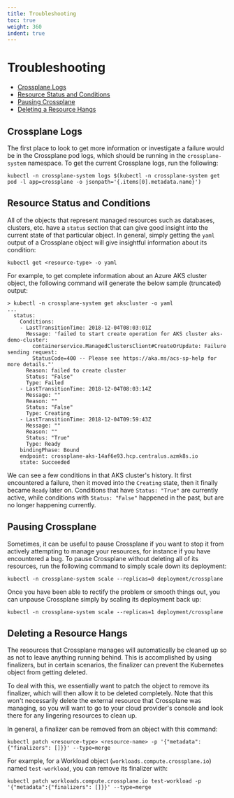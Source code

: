 ```yaml
---
title: Troubleshooting
toc: true
weight: 360
indent: true
---
```

# Troubleshooting

* [Crossplane Logs](#crossplane-logs)
* [Resource Status and Conditions](#resource-status-and-conditions)
* [Pausing Crossplane](#pausing-crossplane)
* [Deleting a Resource Hangs](#deleting-a-resource-hangs)

## Crossplane Logs

The first place to look to get more information or investigate a failure would be in the Crossplane pod logs, which should be running in the `crossplane-system` namespace.
To get the current Crossplane logs, run the following:

```console
kubectl -n crossplane-system logs $(kubectl -n crossplane-system get pod -l app=crossplane -o jsonpath='{.items[0].metadata.name}')
```

## Resource Status and Conditions

All of the objects that represent managed resources such as databases, clusters, etc. have a `status` section that can give good insight into the current state of that particular object.
In general, simply getting the `yaml` output of a Crossplane object will give insightful information about its condition:

```console
kubectl get <resource-type> -o yaml
```

For example, to get complete information about an Azure AKS cluster object, the following command will generate the below sample (truncated) output:

```console
> kubectl -n crossplane-system get akscluster -o yaml
...
  status:
    Conditions:
    - LastTransitionTime: 2018-12-04T08:03:01Z
      Message: 'failed to start create operation for AKS cluster aks-demo-cluster:
        containerservice.ManagedClustersClient#CreateOrUpdate: Failure sending request:
        StatusCode=400 -- Please see https://aka.ms/acs-sp-help for more details."'
      Reason: failed to create cluster
      Status: "False"
      Type: Failed
    - LastTransitionTime: 2018-12-04T08:03:14Z
      Message: ""
      Reason: ""
      Status: "False"
      Type: Creating
    - LastTransitionTime: 2018-12-04T09:59:43Z
      Message: ""
      Reason: ""
      Status: "True"
      Type: Ready
    bindingPhase: Bound
    endpoint: crossplane-aks-14af6e93.hcp.centralus.azmk8s.io
    state: Succeeded
```

We can see a few conditions in that AKS cluster's history.
It first encountered a failure, then it moved into the `Creating` state, then it finally became `Ready` later on.
Conditions that have `Status: "True"` are currently active, while conditions with `Status: "False"` happened in the past, but are no longer happening currently.

## Pausing Crossplane

Sometimes, it can be useful to pause Crossplane if you want to stop it from actively attempting to manage your resources, for instance if you have encountered a bug.
To pause Crossplane without deleting all of its resources, run the following command to simply scale down its deployment:

```console
kubectl -n crossplane-system scale --replicas=0 deployment/crossplane
```

Once you have been able to rectify the problem or smooth things out, you can unpause Crossplane simply by scaling its deployment back up:

```console
kubectl -n crossplane-system scale --replicas=1 deployment/crossplane
```

## Deleting a Resource Hangs

The resources that Crossplane manages will automatically be cleaned up so as not to leave anything running behind.
This is accomplished by using finalizers, but in certain scenarios, the finalizer can prevent the Kubernetes object from getting deleted.

To deal with this, we essentially want to patch the object to remove its finalizer, which will then allow it to be deleted completely.
Note that this won't necessarily delete the external resource that Crossplane was managing, so you will want to go to your cloud provider's console and look there for any lingering resources to clean up.

In general, a finalizer can be removed from an object with this command:

```console
kubectl patch <resource-type> <resource-name> -p '{"metadata":{"finalizers": []}}' --type=merge
```

For example, for a Workload object (`workloads.compute.crossplane.io`) named `test-workload`, you can remove its finalizer with:

```console
kubectl patch workloads.compute.crossplane.io test-workload -p '{"metadata":{"finalizers": []}}' --type=merge
```

